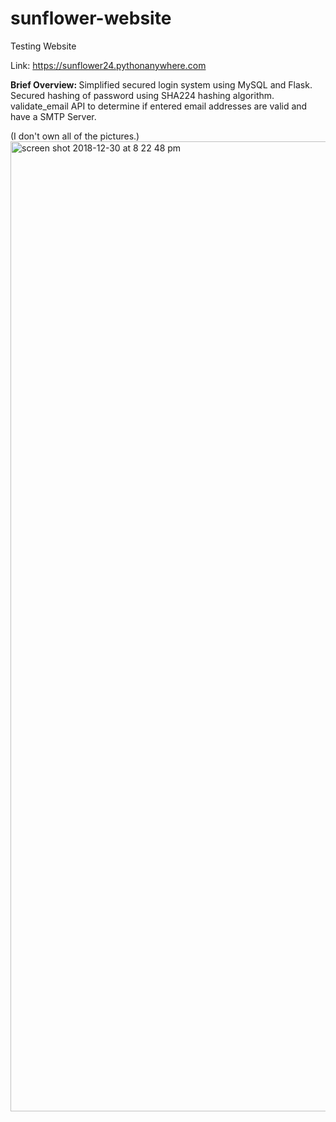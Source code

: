 # sunflower-website
Testing Website <p></p>
Link: https://sunflower24.pythonanywhere.com
<p></p>
<strong> Brief Overview: </strong> Simplified secured login system using MySQL and Flask. 
Secured hashing of password using SHA224 hashing algorithm.
validate_email API to determine if entered email addresses are valid and have a SMTP Server.
<p></p>
(I don't own all of the pictures.)
<img width="1552" alt="screen shot 2018-12-30 at 8 22 48 pm" src="https://user-images.githubusercontent.com/26124862/50553234-b390ea00-0c70-11e9-8b1a-6fa52955cbee.png">
